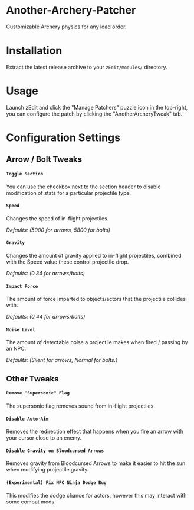 # Another-Archery-Patcher
Customizable Archery physics for any load order.

# Installation
  Extract the latest release archive to your `zEdit/modules/` directory.

# Usage
  
  Launch zEdit and click the "Manage Patchers" puzzle icon in the top-right, you can configure the patch by clicking the "AnotherArcheryTweak" tab.
  
# Configuration Settings

## Arrow / Bolt Tweaks

#### `Toggle Section`
You can use the checkbox next to the section header to disable modification of stats for a particular projectile type.

#### `Speed`
Changes the speed of in-flight projectiles.

*Defaults: (5000 for arrows, 5800 for bolts)*

#### `Gravity`
Changes the amount of gravity applied to in-flight projectiles, combined with the Speed value these control projectile drop.

*Defaults: (0.34 for arrows/bolts)*

#### `Impact Force`
The amount of force imparted to objects/actors that the projectile collides with. 

*Defaults: (0.44 for arrows/bolts)*

#### `Noise Level`
The amount of detectable noise a projectile makes when fired / passing by an NPC.

*Defaults: (Silent for arrows, Normal for bolts.)*

## Other Tweaks

#### `Remove "Supersonic" Flag`
The supersonic flag removes sound from in-flight projectiles.

#### `Disable Auto-Aim`
Removes the redirection effect that happens when you fire an arrow with your cursor close to an enemy.

#### `Disable Gravity on Bloodcursed Arrows`
Removes gravity from Bloodcursed Arrows to make it easier to hit the sun when modifying projectile gravity.

#### `(Experimental) Fix NPC Ninja Dodge Bug`
This modifies the dodge chance for actors, however this may interact with some combat mods.
